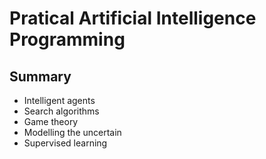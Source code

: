 # Pratical Artificial Intelligence Programming

## Summary
* Intelligent agents
* Search algorithms
* Game theory
* Modelling the uncertain
* Supervised learning

